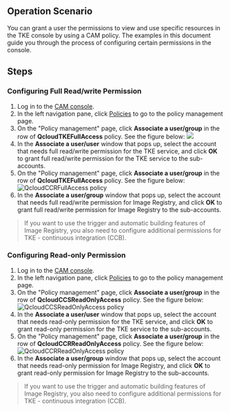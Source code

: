 ## Operation Scenario

You can grant a user the permissions to view and use specific resources in the TKE console by using a CAM policy. The examples in this document guide you through the process of configuring certain permissions in the console.

## Steps

### Configuring Full Read/write Permission

1. Log in to the [CAM console](https://console.cloud.tencent.com/cam/overview).
2. In the left navigation pane, click [Policies](https://console.cloud.tencent.com/cam/policy) to go to the policy management page.
3. On the "Policy management" page, click **Associate a user/group** in the row of **QcloudTKEFullAccess** policy. See the figure below:
![](https://main.qcloudimg.com/raw/356fec716212ea633d73c4d48888c0ce.png)
4. In the **Associate a user/user** window that pops up, select the account that needs full read/write permission for the TKE service, and click **OK** to grant full read/write permission for the TKE service to the sub-accounts.
5. On the "Policy management" page, click **Associate a user/group** in the row of **QcloudTKEFullAccess** policy. See the figure below:
![QcloudCCRFullAccess policy](https://main.qcloudimg.com/raw/b8ffe32995fba33464c1d6e0fe6e52b2.png)
6. In the **Associate a user/group** window that pops up, select the account that needs full read/write permission for Image Registry, and click **OK** to grant full read/write permission for Image Registry to the sub-accounts.
> If you want to use the trigger and automatic building features of Image Registry, you also need to configure additional permissions for TKE - continuous integration (CCB).

### Configuring Read-only Permission

1. Log in to the [CAM console](https://console.cloud.tencent.com/cam/overview).
2. In the left navigation pane, click [Policies](https://console.cloud.tencent.com/cam/policy) to go to the policy management page.
3. On the "Policy management" page, click **Associate a user/group** in the row of **QcloudCCSReadOnlyAccess** policy. See the figure below:
![QcloudCCSReadOnlyAccess policy](https://main.qcloudimg.com/raw/4da1ff867b9e84397a051890eed5c5ef.png)
4. In the **Associate a user/user** window that pops up, select the account that needs read-only permission for the TKE service, and click **OK** to grant read-only permission for the TKE service to the sub-accounts.
5. On the "Policy management" page, click **Associate a user/group** in the row of **QcloudCCRReadOnlyAccess** policy. See the figure below:
![QcloudCCRReadOnlyAccess policy](https://main.qcloudimg.com/raw/fc41741cd6b054fe7c6370de461d4a0a.png)
6. In the **Associate a user/group** window that pops up, select the account that needs read-only permission for Image Registry, and click **OK** to grant read-only permission for Image Registry to the sub-accounts.
> If you want to use the trigger and automatic building features of Image Registry, you also need to configure additional permissions for TKE - continuous integration (CCB).

